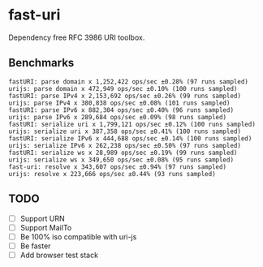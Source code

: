 # fast-uri

Dependency free RFC 3986 URI toolbox.

## Benchmarks

```
fastURI: parse domain x 1,252,422 ops/sec ±0.28% (97 runs sampled)
urijs: parse domain x 472,949 ops/sec ±0.10% (100 runs sampled)
fastURI: parse IPv4 x 2,153,692 ops/sec ±0.26% (99 runs sampled)
urijs: parse IPv4 x 380,838 ops/sec ±0.08% (101 runs sampled)
fastURI: parse IPv6 x 882,304 ops/sec ±0.40% (96 runs sampled)
urijs: parse IPv6 x 289,684 ops/sec ±0.09% (98 runs sampled)
fastURI: serialize uri x 1,799,121 ops/sec ±0.12% (100 runs sampled)
urijs: serialize uri x 387,358 ops/sec ±0.41% (100 runs sampled)
fastURI: serialize IPv6 x 444,688 ops/sec ±0.14% (100 runs sampled)
urijs: serialize IPv6 x 262,238 ops/sec ±0.50% (97 runs sampled)
fastURI: serialize ws x 28,989 ops/sec ±0.19% (99 runs sampled)
urijs: serialize ws x 349,650 ops/sec ±0.08% (95 runs sampled)
fast-uri: resolve x 343,607 ops/sec ±0.94% (97 runs sampled)
urijs: resolve x 223,666 ops/sec ±0.44% (93 runs sampled)
```

## TODO

- [ ] Support URN
- [ ] Support MailTo
- [ ] Be 100% iso compatible with uri-js
- [ ] Be faster
- [ ] Add browser test stack